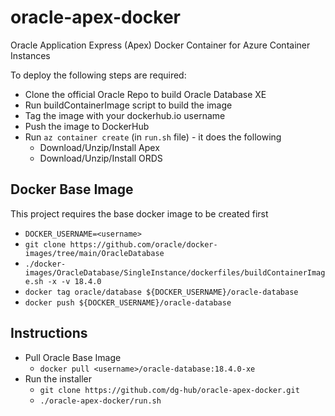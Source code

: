 # oracle-apex-docker
Oracle Application Express (Apex) Docker Container for Azure Container Instances

To deploy the following steps are required:
 - Clone the official Oracle Repo to build Oracle Database XE
 - Run buildContainerImage script to build the image
 - Tag the image with your dockerhub.io username
 - Push the image to DockerHub
 - Run `az container create` (in `run.sh` file) - it does the following
   - Download/Unzip/Install Apex
   - Download/Unzip/Install ORDS


## Docker Base Image
This project requires the base docker image to be created first
 - `DOCKER_USERNAME=<username>`
 - `git clone https://github.com/oracle/docker-images/tree/main/OracleDatabase`
 - `./docker-images/OracleDatabase/SingleInstance/dockerfiles/buildContainerImage.sh -x -v 18.4.0`
 - `docker tag oracle/database ${DOCKER_USERNAME}/oracle-database`
 - `docker push ${DOCKER_USERNAME}/oracle-database`

## Instructions
 - Pull Oracle Base Image
   - `docker pull <username>/oracle-database:18.4.0-xe`
 - Run the installer 
   - `git clone https://github.com/dg-hub/oracle-apex-docker.git`
   - `./oracle-apex-docker/run.sh`
